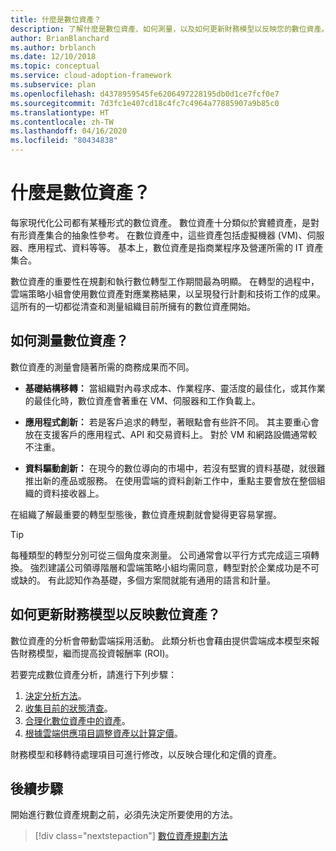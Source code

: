 ```yaml
---
title: 什麼是數位資產？
description: 了解什麼是數位資產、如何測量，以及如何更新財務模型以反映您的數位資產。
author: BrianBlanchard
ms.author: brblanch
ms.date: 12/10/2018
ms.topic: conceptual
ms.service: cloud-adoption-framework
ms.subservice: plan
ms.openlocfilehash: d4378959545fe6206497228195db0d1ce7fcf0e7
ms.sourcegitcommit: 7d3fc1e407cd18c4fc7c4964a77885907a9b85c0
ms.translationtype: HT
ms.contentlocale: zh-TW
ms.lasthandoff: 04/16/2020
ms.locfileid: "80434838"
---
```

<!-- markdownlint-disable MD026 -->

# <a name="what-is-a-digital-estate"></a>什麼是數位資產？

每家現代化公司都有某種形式的數位資產。 數位資產十分類似於實體資產，是對有形資產集合的抽象性參考。 在數位資產中，這些資產包括虛擬機器 (VM)、伺服器、應用程式、資料等等。 基本上，數位資產是指商業程序及營運所需的 IT 資產集合。

數位資產的重要性在規劃和執行數位轉型工作期間最為明顯。 在轉型的過程中，雲端策略小組會使用數位資產對應業務結果，以呈現發行計劃和技術工作的成果。 這所有的一切都從清查和測量組織目前所擁有的數位資產開始。

## <a name="how-can-a-digital-estate-be-measured"></a>如何測量數位資產？

數位資產的測量會隨著所需的商務成果而不同。

- **基礎結構移轉：** 當組織對內尋求成本、作業程序、靈活度的最佳化，或其作業的最佳化時，數位資產會著重在 VM、伺服器和工作負載上。

- **應用程式創新：** 若是客戶追求的轉型，著眼點會有些許不同。 其主要重心會放在支援客戶的應用程式、API 和交易資料上。 對於 VM 和網路設備通常較不注重。

- **資料驅動創新：** 在現今的數位導向的市場中，若沒有堅實的資料基礎，就很難推出新的產品或服務。 在使用雲端的資料創新工作中，重點主要會放在整個組織的資料接收器上。

在組織了解最重要的轉型型態後，數位資產規劃就會變得更容易掌握。

> [!TIP]
> 每種類型的轉型分別可從三個角度來測量。 公司通常會以平行方式完成這三項轉換。 強烈建議公司領導階層和雲端策略小組均需同意，轉型對於企業成功是不可或缺的。 有此認知作為基礎，多個方案間就能有通用的語言和計量。

## <a name="how-can-a-financial-model-be-updated-to-reflect-the-digital-estate"></a>如何更新財務模型以反映數位資產？

數位資產的分析會帶動雲端採用活動。 此類分析也會藉由提供雲端成本模型來報告財務模型，繼而提高投資報酬率 (ROI)。

若要完成數位資產分析，請進行下列步驟：

1. [決定分析方法](./approach.md)。
1. [收集目前的狀態清查](./inventory.md)。
1. [合理化數位資產中的資產](./rationalize.md)。
1. [根據雲端供應項目調整資產以計算定價](./calculate.md)。

財務模型和移轉待處理項目可進行修改，以反映合理化和定價的資產。

## <a name="next-steps"></a>後續步驟

開始進行數位資產規劃之前，必須先決定所要使用的方法。

> [!div class="nextstepaction"]
> [數位資產規劃方法](./approach.md)
